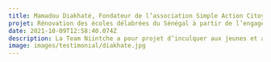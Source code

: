 ```yaml
---
title: Mamadou Diakhaté, Fondateur de l’association Simple Action Citoyenne Sénégal
projet: Rénovation des écoles délabrées du Sénégal à partir de l’engagement communautaire
date: 2021-10-09T12:58:40.074Z
description: La Team Niintche a pour projet d’inculquer aux jeunes et aux adultes mais aussi aux enfants la notion d’engagement communautaire grâce à des actions qui les engagent et qui impactent de façon réelle sur le quotidien des populations. Elle assure grâce au community service la formation dans des métiers à travers les différents chantiers de rénovations d'écoles, de forage de puits….. Elle est aussi un incubateur social pour tous les étudiants, en rupture de scolarité et même de jeunes déviants sociaux.
image: images/testimonial/diakhate.jpg
---
```

